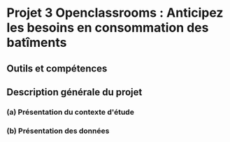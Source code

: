 # Projet 3 Openclassrooms : Anticipez les besoins en consommation des batîments

## Outils et compétences


## Description générale du projet 

### (a) Présentation du contexte d'étude



### (b) Présentation des données
